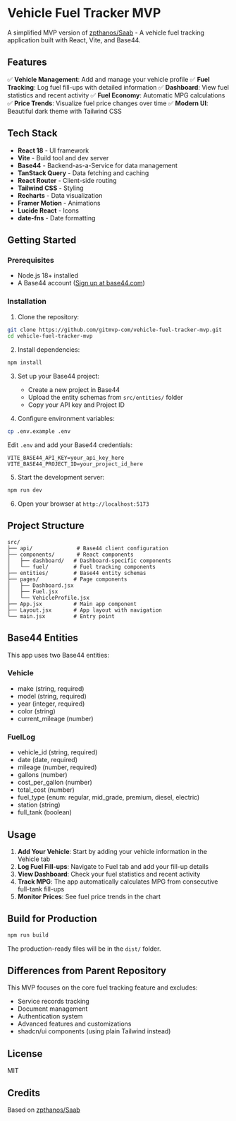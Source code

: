 # Vehicle Fuel Tracker MVP

A simplified MVP version of [zpthanos/Saab](https://github.com/zpthanos/Saab) - A vehicle fuel tracking application built with React, Vite, and Base44.

## Features

✅ **Vehicle Management**: Add and manage your vehicle profile
✅ **Fuel Tracking**: Log fuel fill-ups with detailed information
✅ **Dashboard**: View fuel statistics and recent activity
✅ **Fuel Economy**: Automatic MPG calculations
✅ **Price Trends**: Visualize fuel price changes over time
✅ **Modern UI**: Beautiful dark theme with Tailwind CSS

## Tech Stack

- **React 18** - UI framework
- **Vite** - Build tool and dev server
- **Base44** - Backend-as-a-Service for data management
- **TanStack Query** - Data fetching and caching
- **React Router** - Client-side routing
- **Tailwind CSS** - Styling
- **Recharts** - Data visualization
- **Framer Motion** - Animations
- **Lucide React** - Icons
- **date-fns** - Date formatting

## Getting Started

### Prerequisites

- Node.js 18+ installed
- A Base44 account ([Sign up at base44.com](https://base44.com))

### Installation

1. Clone the repository:
```bash
git clone https://github.com/gitmvp-com/vehicle-fuel-tracker-mvp.git
cd vehicle-fuel-tracker-mvp
```

2. Install dependencies:
```bash
npm install
```

3. Set up your Base44 project:
   - Create a new project in Base44
   - Upload the entity schemas from `src/entities/` folder
   - Copy your API key and Project ID

4. Configure environment variables:
```bash
cp .env.example .env
```

Edit `.env` and add your Base44 credentials:
```env
VITE_BASE44_API_KEY=your_api_key_here
VITE_BASE44_PROJECT_ID=your_project_id_here
```

5. Start the development server:
```bash
npm run dev
```

6. Open your browser at `http://localhost:5173`

## Project Structure

```
src/
├── api/              # Base44 client configuration
├── components/       # React components
│   ├── dashboard/   # Dashboard-specific components
│   └── fuel/        # Fuel tracking components
├── entities/        # Base44 entity schemas
├── pages/           # Page components
│   ├── Dashboard.jsx
│   ├── Fuel.jsx
│   └── VehicleProfile.jsx
├── App.jsx          # Main app component
├── Layout.jsx       # App layout with navigation
└── main.jsx         # Entry point
```

## Base44 Entities

This app uses two Base44 entities:

### Vehicle
- make (string, required)
- model (string, required)
- year (integer, required)
- color (string)
- current_mileage (number)

### FuelLog
- vehicle_id (string, required)
- date (date, required)
- mileage (number, required)
- gallons (number)
- cost_per_gallon (number)
- total_cost (number)
- fuel_type (enum: regular, mid_grade, premium, diesel, electric)
- station (string)
- full_tank (boolean)

## Usage

1. **Add Your Vehicle**: Start by adding your vehicle information in the Vehicle tab
2. **Log Fuel Fill-ups**: Navigate to Fuel tab and add your fill-up details
3. **View Dashboard**: Check your fuel statistics and recent activity
4. **Track MPG**: The app automatically calculates MPG from consecutive full-tank fill-ups
5. **Monitor Prices**: See fuel price trends in the chart

## Build for Production

```bash
npm run build
```

The production-ready files will be in the `dist/` folder.

## Differences from Parent Repository

This MVP focuses on the core fuel tracking feature and excludes:
- Service records tracking
- Document management
- Authentication system
- Advanced features and customizations
- shadcn/ui components (using plain Tailwind instead)

## License

MIT

## Credits

Based on [zpthanos/Saab](https://github.com/zpthanos/Saab)
